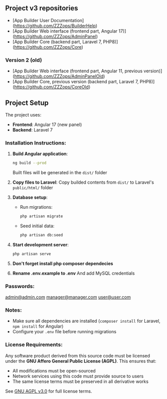 ## Project v3 repositories
- [App Builder User Documentation] (https://github.com/ZZZops/BuilderHelp)
- [App Builder Web interface (frontend part, Angular 17)] (https://github.com/ZZZops/AdminPanel)
- [App Builder Core (backend part, Laravel 7, PHP8)] (https://github.com/ZZZops/Core)


### Version 2 (old)
- [App Builder Web interface (frontend part, Angular 11, previous version)] (https://github.com/ZZZops/AdminPanelOld)
- [App Builder Core, previous version (backend part, Laravel 7, PHP8)] (https://github.com/ZZZops/CoreOld)

  
## Project Setup

The project uses:
- **Frontend**: Angular 17 (new panel)
- **Backend**: Laravel 7

### Installation Instructions:

1. **Build Angular application**:
   ```bash
   ng build --prod
   ```
   Built files will be generated in the `dist/` folder

2. **Copy files to Laravel**:
   Copy builded contents from `dist/` to Laravel's `public/html/` folder

3. **Database setup**:
   - Run migrations:
     ```bash
     php artisan migrate
     ```
   - Seed initial data:
     ```bash
     php artisan db:seed
     ```

4. **Start development server**:
   ```bash
   php artisan serve
   ```

5. **Don't forget install php composer dependecies**

6. **Rename .env.example to .env**
   And add MySQL credentials

### Passwords:
admin@admin.com
manager@manager.com
user@user.com

### Notes:
- Make sure all dependencies are installed (`composer install` for Laravel, `npm install` for Angular)
- Configure your `.env` file before running migrations

### License Requirements:
Any software product derived from this source code must be licensed under the **GNU Affero General Public License (AGPL)**. This ensures that:
- All modifications must be open-sourced
- Network services using this code must provide source to users
- The same license terms must be preserved in all derivative works

See [GNU AGPL v3.0](https://www.gnu.org/licenses/agpl-3.0.html) for full license terms.
